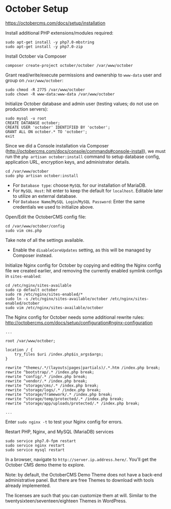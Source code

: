 # October Setup
https://octobercms.com/docs/setup/installation

Install additional PHP extensions/modules required:

    sudo apt-get install -y php7.0-mbstring
    sudo apt-get install -y php7.0-zip

Install October via Composer

    composer create-project october/october /var/www/october

Grant read/write/execute permissions and ownership to `www-data` user and group on `/var/www/october`:

    sudo chmod -R 2775 /var/www/october
    sudo chown -R www-data:www-data /var/www/october

Initialize October database and admin user (testing values; do not use on production servers):

    sudo mysql -u root
    CREATE DATABASE october;
    CREATE USER 'october' IDENTIFIED BY 'october';
    GRANT ALL ON october.* TO 'october';
    exit

Since we did a Console installation via Composer (http://octobercms.com/docs/console/commands#console-install), we
must run the `php artisan october:install` command to setup database config, application URL, encryption keys, and
administrator details.

    cd /var/www/october
    sudo php artisan october:install

- For `Database type`: choose `MySQL` for our installation of MariaDB.
- For `MySQL Host`: hit enter to keep the default for `localhost`. Editable later to utilize an external database.
- For `Database Name`/`MySQL Login`/`MySQL Password`: Enter the same credentials we used to initialize above.

Open/Edit the OctoberCMS config file:

    cd /var/www/october/config
    sudo vim cms.php
    
Take note of all the settings available.
- Enable the `disableCoreUpdates` setting, as this will be managed by Composer instead.

Initialize Nginx config for October by copying and editing the Nginx config file we created earlier, and removing
the currently enabled symlink configs in `sites-enabled`:

    cd /etc/nginx/sites-available
    sudo cp default october
    sudo rm /etc/nginx/sites-enabled/*
    sudo ln -s /etc/nginx/sites-available/october /etc/nginx/sites-enabled/october
    sudo vim /etc/nginx/sites-available/october
    
The Nginx config for October needs some additional rewrite rules:
http://octobercms.com/docs/setup/configuration#nginx-configuration

    ...
    
    root /var/www/october;

    location / {
        try_files $uri /index.php$is_args$args;
    }
    
    rewrite ^themes/.*/(layouts|pages|partials)/.*.htm /index.php break;
    rewrite ^bootstrap/.* /index.php break;
    rewrite ^config/.* /index.php break;
    rewrite ^vendor/.* /index.php break;
    rewrite ^storage/cms/.* /index.php break;
    rewrite ^storage/logs/.* /index.php break;
    rewrite ^storage/framework/.* /index.php break;
    rewrite ^storage/temp/protected/.* /index.php break;
    rewrite ^storage/app/uploads/protected/.* /index.php break;
    
    ...

Enter `sudo nginx -t` to test your Nginx config for errors.

Restart PHP, Nginx, and MySQL (MariaDB) services

    sudo service php7.0-fpm restart
    sudo service nginx restart
    sudo service mysql restart

In a browser, navigate to `http://server.ip.address.here/`. You'll get the October CMS demo theme to explore.

Note: by default, the OctoberCMS Demo Theme does not have a back-end administrative panel. But there are free Themes
to download with tools already implemented.

The licenses are such that you can customize them at will. Similar to the twentysixteen/seventeen/eighteen Themes
in WordPress.